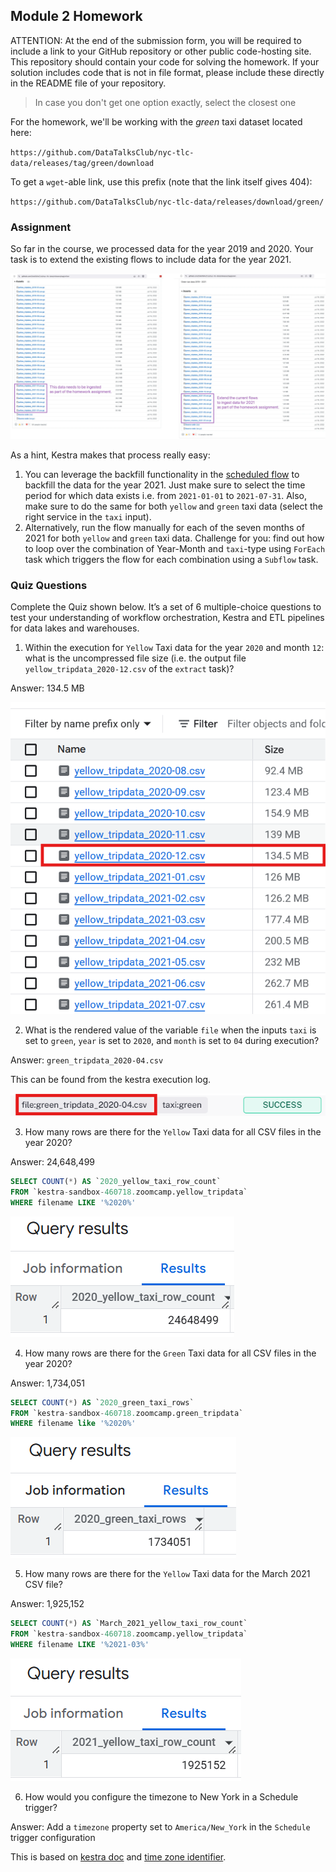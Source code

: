 ## Module 2 Homework

ATTENTION: At the end of the submission form, you will be required to include a link to your GitHub repository or other public code-hosting site. This repository should contain your code for solving the homework. If your solution includes code that is not in file format, please include these directly in the README file of your repository.

> In case you don't get one option exactly, select the closest one 

For the homework, we'll be working with the _green_ taxi dataset located here:

`https://github.com/DataTalksClub/nyc-tlc-data/releases/tag/green/download`

To get a `wget`-able link, use this prefix (note that the link itself gives 404):

`https://github.com/DataTalksClub/nyc-tlc-data/releases/download/green/`

### Assignment

So far in the course, we processed data for the year 2019 and 2020. Your task is to extend the existing flows to include data for the year 2021.

![homework datasets](images/homework.png)

As a hint, Kestra makes that process really easy:
1. You can leverage the backfill functionality in the [scheduled flow](../../../02-workflow-orchestration/flows/06_gcp_taxi_scheduled.yaml) to backfill the data for the year 2021. Just make sure to select the time period for which data exists i.e. from `2021-01-01` to `2021-07-31`. Also, make sure to do the same for both `yellow` and `green` taxi data (select the right service in the `taxi` input).
2. Alternatively, run the flow manually for each of the seven months of 2021 for both `yellow` and `green` taxi data. Challenge for you: find out how to loop over the combination of Year-Month and `taxi`-type using `ForEach` task which triggers the flow for each combination using a `Subflow` task.

### Quiz Questions

Complete the Quiz shown below. It’s a set of 6 multiple-choice questions to test your understanding of workflow orchestration, Kestra and ETL pipelines for data lakes and warehouses.

1) Within the execution for `Yellow` Taxi data for the year `2020` and month `12`: what is the uncompressed file size (i.e. the output file `yellow_tripdata_2020-12.csv` of the `extract` task)?



Answer: 134.5 MB

![File Size](images/hw2-q1.png)


2) What is the rendered value of the variable `file` when the inputs `taxi` is set to `green`, `year` is set to `2020`, and `month` is set to `04` during execution?

Answer: `green_tripdata_2020-04.csv`

This can be found from the kestra execution log.

![log output](images/hw2-q2.png)


3) How many rows are there for the `Yellow` Taxi data for all CSV files in the year 2020?

Answer: 24,648,499

```sql
SELECT COUNT(*) AS `2020_yellow_taxi_row_count`
FROM `kestra-sandbox-460718.zoomcamp.yellow_tripdata` 
WHERE filename LIKE '%2020%'
```

![Rows of Yellow Taxi in the year of 2020](images/hw2-q3.png)


4) How many rows are there for the `Green` Taxi data for all CSV files in the year 2020?

Answer: 1,734,051

```sql
SELECT COUNT(*) AS `2020_green_taxi_rows`
FROM `kestra-sandbox-460718.zoomcamp.green_tripdata` 
WHERE filename like '%2020%'
```

![Rows of Green Taxi in the year of 2020](images/hw2-q4.png)



5) How many rows are there for the `Yellow` Taxi data for the March 2021 CSV file?

Answer: 1,925,152

```sql
SELECT COUNT(*) AS `March_2021_yellow_taxi_row_count`
FROM `kestra-sandbox-460718.zoomcamp.yellow_tripdata` 
WHERE filename LIKE '%2021-03%'
```

![Rows of Yellow Taxi in March 2021](images/hw2-q5.png)



6) How would you configure the timezone to New York in a Schedule trigger?

Answer: Add a `timezone` property set to `America/New_York` in the `Schedule` trigger configuration

This is based on [kestra doc](https://kestra.io/plugins/core/trigger/io.kestra.plugin.core.trigger.schedule#properties_timezone-body) and [time zone identifier](https://en.wikipedia.org/wiki/List_of_tz_database_time_zones).